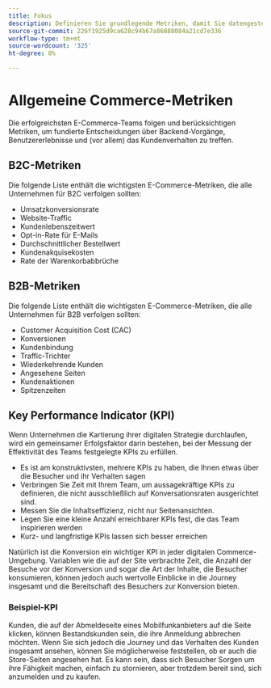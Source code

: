 ```yaml
---
title: Fokus
description: Definieren Sie grundlegende Metriken, damit Sie datengesteuerte Entscheidungen treffen können.
source-git-commit: 226f1925d9ca628c94b67a86888084a21cd7e336
workflow-type: tm+mt
source-wordcount: '325'
ht-degree: 0%

---
```



# Allgemeine Commerce-Metriken

Die erfolgreichsten E-Commerce-Teams folgen und berücksichtigen Metriken, um fundierte Entscheidungen über Backend-Vorgänge, Benutzererlebnisse und (vor allem) das Kundenverhalten zu treffen.

## B2C-Metriken

Die folgende Liste enthält die wichtigsten E-Commerce-Metriken, die alle Unternehmen für B2C verfolgen sollten:

- Umsatzkonversionsrate
- Website-Traffic
- Kundenlebenszeitwert
- Opt-in-Rate für E-Mails
- Durchschnittlicher Bestellwert
- Kundenakquisekosten
- Rate der Warenkorbabbrüche

## B2B-Metriken

Die folgende Liste enthält die wichtigsten E-Commerce-Metriken, die alle Unternehmen für B2B verfolgen sollten:

- Customer Acquisition Cost (CAC)
- Konversionen
- Kundenbindung
- Traffic-Trichter
- Wiederkehrende Kunden
- Angesehene Seiten
- Kundenaktionen
- Spitzenzeiten

## Key Performance Indicator (KPI)

Wenn Unternehmen die Kartierung ihrer digitalen Strategie durchlaufen, wird ein gemeinsamer Erfolgsfaktor darin bestehen, bei der Messung der Effektivität des Teams festgelegte KPIs zu erfüllen.

- Es ist am konstruktivsten, mehrere KPIs zu haben, die Ihnen etwas über die Besucher und ihr Verhalten sagen
- Verbringen Sie Zeit mit Ihrem Team, um aussagekräftige KPIs zu definieren, die nicht ausschließlich auf Konversationsraten ausgerichtet sind.
- Messen Sie die Inhaltseffizienz, nicht nur Seitenansichten.
- Legen Sie eine kleine Anzahl erreichbarer KPIs fest, die das Team inspirieren werden
- Kurz- und langfristige KPIs lassen sich besser erreichen

Natürlich ist die Konversion ein wichtiger KPI in jeder digitalen Commerce-Umgebung. Variablen wie die auf der Site verbrachte Zeit, die Anzahl der Besuche vor der Konversion und sogar die Art der Inhalte, die Besucher konsumieren, können jedoch auch wertvolle Einblicke in die Journey insgesamt und die Bereitschaft des Besuchers zur Konversion bieten.

### Beispiel-KPI

Kunden, die auf der Abmeldeseite eines Mobilfunkanbieters auf die Seite klicken, können Bestandskunden sein, die ihre Anmeldung abbrechen möchten. Wenn Sie sich jedoch die Journey und das Verhalten des Kunden insgesamt ansehen, können Sie möglicherweise feststellen, ob er auch die Store-Seiten angesehen hat. Es kann sein, dass sich Besucher Sorgen um ihre Fähigkeit machen, einfach zu stornieren, aber trotzdem bereit sind, sich anzumelden und zu kaufen.
